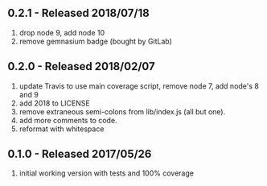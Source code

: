 ## 0.2.1 - Released 2018/07/18

1. drop node 9, add node 10
2. remove gemnasium badge (bought by GitLab)

## 0.2.0 - Released 2018/02/07

1. update Travis to use main coverage script, remove node 7, add node's 8 and 9
2. add 2018 to LICENSE
3. remove extraneous semi-colons from lib/index.js (all but one).
4. add more comments to code.
5. reformat with whitespace

## 0.1.0 - Released 2017/05/26

1. initial working version with tests and 100% coverage
